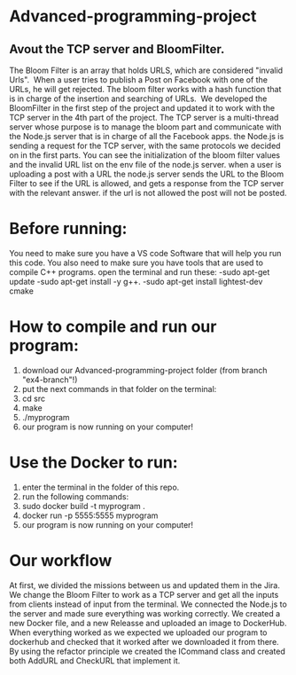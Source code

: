 # Advanced-programming-project

## Avout the TCP server and BloomFilter.
The Bloom Filter is an array that holds URLS, which are considered "invalid Urls". 
When a user tries to publish a Post on Facebook with one of the URLs, he will get rejected.
The bloom filter works with a hash function that is in charge of the insertion and searching of URLs. 
We developed the BloomFilter in the first step of the project and updated it to work with the TCP server in the 4th part of the project.
The TCP server is a multi-thread server whose purpose is to manage the bloom part and communicate with the Node.js server that is in charge of all the Facebook apps.
the Node.js is sending a request for the TCP server, with the same protocols we decided on in the first parts.
You can see the initialization of the bloom filter values and the invalid URL list on the env file of the node.js server.
when a user is uploading a post with a URL the node.js server sends the URL to the Bloom Filter to see if the URL is allowed, and gets a response from the TCP server with the relevant answer. if the url is not allowed the post will not be posted.


# Before running:
You need to make sure you have a VS code Software that will help you run this code.
You also need to make sure you have tools that are used to compile C++ programs.
open the terminal and run these:
-sudo apt-get update
-sudo apt-get install -y g++.
-sudo apt-get install lightest-dev cmake


# How to compile and run our program:

1. download our Advanced-programming-project folder (from branch "ex4-branch"!) 
2. put the next commands in that folder on the terminal:
3. cd src
4. make
5. ./myprogram
6. our program is now running on your computer!

# Use the Docker to run:
1. enter the terminal in the folder of this repo.
2. run the following commands:
3. sudo docker build -t myprogram .
4. docker run -p 5555:5555 myprogram
5. our program is now running on your computer!


# Our workflow

At first, we divided the missions between us and updated them in the Jira. <br>
We change the Bloom Filter to work as a TCP server and get all the inputs from clients instead of input from the terminal.
We connected the Node.js to the server and made sure everything was working correctly.
We created a new Docker file, and a new Releasse and uploaded an image to DockerHub.
When everything worked as we expected we uploaded our program to dockerhub and checked that it worked after we downloaded it from there.
By using the refactor principle we created the ICommand class and created both AddURL and CheckURL that implement it. <br>
